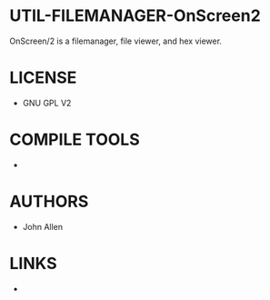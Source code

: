 UTIL-FILEMANAGER-OnScreen2
==========================

OnScreen/2 is a filemanager, file viewer, and hex viewer.

LICENSE
===============
- GNU GPL V2

COMPILE TOOLS
===============
* 

AUTHORS
===============
* John Allen

LINKS
===============
* 


